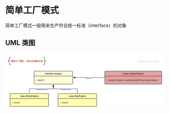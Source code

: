# 简单工厂模式
简单工厂模式一般用来生产符合统一标准（interface）的对象

## UML 类图
![simpleFactory_singl](https://github.com/goindow/designPattern/blob/master/doc/factoryPattern/UML/simpleFactory_single.png?raw=true)